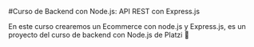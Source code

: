 #Curso de Backend con Node.js: API REST con Express.js

En este curso crearemos un Ecommerce con node.js y Express.js, es un proyecto del curso de backend con Node.js de Platzi 💚
